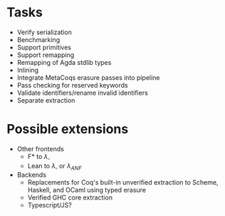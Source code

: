 # Tasks
* Verify serialization
* Benchmarking
* Support primitives
* Support remapping
* Remapping of Agda stdlib types
* Inlining
* Integrate MetaCoqs erasure passes into pipeline
* Pass checking for reserved keywords
* Validate identifiers/rename invalid identifiers
* Separate extraction

# Possible extensions
* Other frontends
  * F* to $\lambda_\square$
  * Lean to $\lambda_\square$ or $\lambda_{ANF}$
* Backends
  * Replacements for Coq's built-in unverified extraction to Scheme, Haskell, and OCaml using typed erasure
  * Verified GHC core extraction
  * Typescript/JS?
